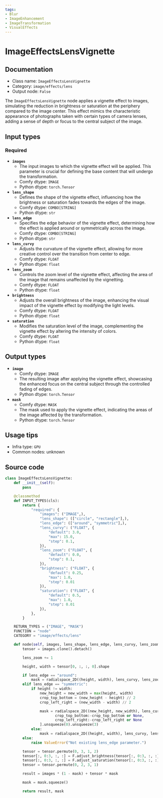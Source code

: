 ```yaml
---
tags:
- Blur
- ImageEnhancement
- ImageTransformation
- VisualEffects
---
```


# ImageEffectsLensVignette
## Documentation
- Class name: `ImageEffectsLensVignette`
- Category: `image/effects/lens`
- Output node: `False`

The `ImageEffectsLensVignette` node applies a vignette effect to images, simulating the reduction in brightness or saturation at the periphery compared to the image center. This effect mimics the characteristic appearance of photographs taken with certain types of camera lenses, adding a sense of depth or focus to the central subject of the image.
## Input types
### Required
- **`images`**
    - The input images to which the vignette effect will be applied. This parameter is crucial for defining the base content that will undergo the transformation.
    - Comfy dtype: `IMAGE`
    - Python dtype: `torch.Tensor`
- **`lens_shape`**
    - Defines the shape of the vignette effect, influencing how the brightness or saturation fades towards the edges of the image.
    - Comfy dtype: `COMBO[STRING]`
    - Python dtype: `str`
- **`lens_edge`**
    - Specifies the edge behavior of the vignette effect, determining how the effect is applied around or symmetrically across the image.
    - Comfy dtype: `COMBO[STRING]`
    - Python dtype: `str`
- **`lens_curvy`**
    - Adjusts the curvature of the vignette effect, allowing for more creative control over the transition from center to edge.
    - Comfy dtype: `FLOAT`
    - Python dtype: `float`
- **`lens_zoom`**
    - Controls the zoom level of the vignette effect, affecting the area of the image that remains unaffected by the vignetting.
    - Comfy dtype: `FLOAT`
    - Python dtype: `float`
- **`brightness`**
    - Adjusts the overall brightness of the image, enhancing the visual impact of the vignette effect by modifying the light levels.
    - Comfy dtype: `FLOAT`
    - Python dtype: `float`
- **`saturation`**
    - Modifies the saturation level of the image, complementing the vignette effect by altering the intensity of colors.
    - Comfy dtype: `FLOAT`
    - Python dtype: `float`
## Output types
- **`image`**
    - Comfy dtype: `IMAGE`
    - The resulting image after applying the vignette effect, showcasing the enhanced focus on the central subject through the controlled fading of edges.
    - Python dtype: `torch.Tensor`
- **`mask`**
    - Comfy dtype: `MASK`
    - The mask used to apply the vignette effect, indicating the areas of the image affected by the transformation.
    - Python dtype: `torch.Tensor`
## Usage tips
- Infra type: `GPU`
- Common nodes: unknown


## Source code
```python
class ImageEffectsLensVignette:
    def __init__(self):
        pass

    @classmethod
    def INPUT_TYPES(cls):
        return {
            "required": {
                "images": ("IMAGE",),
                "lens_shape": (["circle", "rectangle"],),
                "lens_edge": (["around", "symmetric"],),
                "lens_curvy": ("FLOAT", {
                    "default": 3.0,
                    "max": 15.0,
                    "step": 0.1,
                }),
                "lens_zoom": ("FLOAT", {
                    "default": 0.0,
                    "step": 0.1,
                }),
                "brightness": ("FLOAT", {
                    "default": 0.25,
                    "max": 1.0,
                    "step": 0.01
                }),
                "saturation": ("FLOAT", {
                    "default": 0.5,
                    "max": 1.0,
                    "step": 0.01
                }),
            },
        }

    RETURN_TYPES = ("IMAGE", "MASK")
    FUNCTION = "node"
    CATEGORY = "image/effects/lens"

    def node(self, images, lens_shape, lens_edge, lens_curvy, lens_zoom, brightness, saturation):
        tensor = images.clone().detach()

        lens_zoom += 1

        height, width = tensor[0, :, :, 0].shape

        if lens_edge == "around":
            mask = radialspace_2D((height, width), lens_curvy, lens_zoom, lens_shape).unsqueeze(0).unsqueeze(3)
        elif lens_edge == "symmetric":
            if height != width:
                new_height = new_width = max(height, width)
                crop_top_bottom = (new_height - height) // 2
                crop_left_right = (new_width - width) // 2

                mask = radialspace_2D((new_height, new_width), lens_curvy, lens_zoom, lens_shape)[
                       crop_top_bottom:-crop_top_bottom or None,
                       crop_left_right:-crop_left_right or None
                ].unsqueeze(0).unsqueeze(3)
            else:
                mask = radialspace_2D((height, width), lens_curvy, lens_zoom, lens_shape).unsqueeze(0).unsqueeze(3)
        else:
            raise ValueError("Not existing lens_edge parameter.")

        tensor = tensor.permute(0, 3, 1, 2)
        tensor[:, 0:3, :, :] = F.adjust_brightness(tensor[:, 0:3, :, :], brightness)
        tensor[:, 0:3, :, :] = F.adjust_saturation(tensor[:, 0:3, :, :], saturation)
        tensor = tensor.permute(0, 2, 3, 1)

        result = images * (1 - mask) + tensor * mask

        mask = mask.squeeze()

        return result, mask

```
